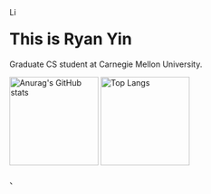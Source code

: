 
<a href="https://www.linkedin.com">
  <img align="left" alt="Linkdein" width="15px" src="https://cdn.jsdelivr.net/npm/simple-icons@v3/icons/linkedin.svg" />
</a>



# This is Ryan Yin
Graduate CS student at Carnegie Mellon University.


<div align="left">
<img alt="Anurag&#39;s GitHub stats" src="https://github-readme-stats.vercel.app/api?username=PrinsYin&amp&hide=contribs,prs;show_icons=true" height="157px" weight="200px"/>
<img alt="Top Langs" src="https://github-readme-stats.vercel.app/api/top-langs/?username=PrinsYin&amp;layout=compact" height="157px"/>
</div>

、

